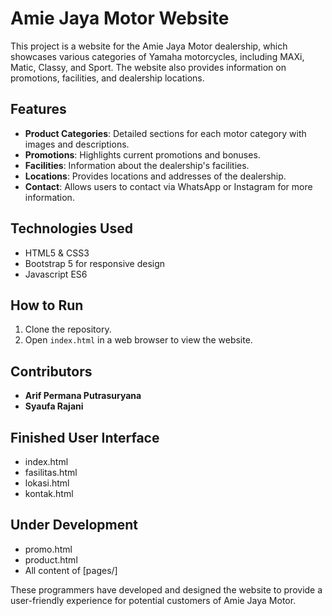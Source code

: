 # Amie Jaya Motor Website

This project is a website for the Amie Jaya Motor dealership, which showcases various categories of Yamaha motorcycles, including MAXi, Matic, Classy, and Sport. The website also provides information on promotions, facilities, and dealership locations.

## Features

- **Product Categories**: Detailed sections for each motor category with images and descriptions.
- **Promotions**: Highlights current promotions and bonuses.
- **Facilities**: Information about the dealership's facilities.
- **Locations**: Provides locations and addresses of the dealership.
- **Contact**: Allows users to contact via WhatsApp or Instagram for more information.

## Technologies Used

- HTML5 & CSS3
- Bootstrap 5 for responsive design
- Javascript ES6

## How to Run

1. Clone the repository.
2. Open `index.html` in a web browser to view the website.

## Contributors

- **Arif Permana Putrasuryana**
- **Syaufa Rajani**

## Finished User Interface
- index.html
- fasilitas.html
- lokasi.html
- kontak.html

## Under Development
- promo.html
- product.html
- All content of [pages/]



These programmers have developed and designed the website to provide a user-friendly experience for potential customers of Amie Jaya Motor.
